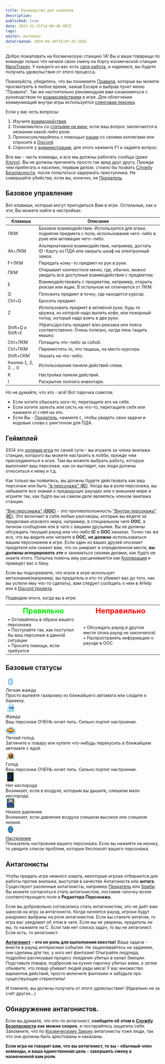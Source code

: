 ```yaml
---
title: Руководство для новичков
description: 
published: true
date: 2024-12-25T14:00:48.487Z
tags: 
editor: markdown
dateCreated: 2024-09-10T19:07:33.269Z
---
```


Добро пожаловать на Космическую станцию 14! Вы и ваши товарищи по команде только что начали свою смену на борту космической станции [NanoTrasen](/backstory#nanotrasen). У каждого из вас есть [своя работа](/roles), и надеемся, вы будете получать удовольствие от этого процесса.

Пожалуйста, убедитесь, что вы понимаете [Правила](/rules), которые вы можете просмотреть в любое время, нажав Escape и выбрав пункт меню "Правила". Так же настоятельно рекомендуем вам ознакомиться с руководством по [взаимодействиям](/guides/interactions) в игре. Для облегчения коммуникаций внутри игры используется [сленговая лексика](/guides/terminology).

Если у вас есть вопросы:

1.  Изучите [взаимодействия](/guides/interactions).
2.  Ознакомьтесь со [статьями на вики](/roles), если ваш вопрос заключается в незнании какой-либо роли.
3.  Проконсультируйтесь с помощью [рации](/guides/communication) со своими коллегами или спросите в [Discord](https://discord.gg/WR4MNKuDVA).
4.  Спросите у [администрации](/administration), для этого нажмите F1 и задайте вопрос.

Все мы - часть команды, и все мы должны работать сообща (даже [Клоун](/roles/clown)). Вы не должны причинять просто так вред друг другу. Прежде чем прибегать к насилию, первым делом, стоило бы позвать [Службу Безопасности](/roles/securityservicedepartment), после попытаться задержать преступника. Не совершайте убийства, если вы, конечно, не [Предатель](/roles/traitor).

## Базовое управление

Вот клавиши, которые могут пригодиться Вам в игре. Остальные, как и эти, Вы можете найти в настройках.
<div align="center">
  
| Клавиша | Описание |
| --- | --- |
| ЛКМ | Базовое взаимодействие. Используется для атаки, поднятия предмета с пола, использования чего-либо в руке или активации чего-либо. |
| Alt+ЛКМ | Альтернативное взаимодействие, например, достать ID-Карту из ПДА или закрыть шкаф на электронный замок. |
| F+ЛКМ | Передать кому-то предмет из рук в руки. |
| ПКМ | Открывает контекстное меню, где, обычно, можно увидеть все доступные взаимодействия с предметом. |
| E   | Взаимодействовать с предметом, например, открыть рюкзак или ящик. В остальном не отличается от ЛКМ. |
| Q   | Положить предмет в точку, где находится курсор. |
| Ctrl+Q | Бросить предмет. |
| Z   | Использовать предмет в активной руке, будь то кружка, из которой надо выпить кофе, или пожарный топор, который надо взять в две руки. |
| Shift+Q и Shift+E | Убрать/достать предмет в/из рюкзака или пояса соответственно. Очень полезно, когда лень тащить мышку. |
| Ctrl+ЛКМ | Потащить что-либо за собой. |
| Ctrl+ПКМ | Переместить то, что тащишь, на место курсора. |
| Shift+СКМ | Указать на что-либо. |
| Кнопки 1, 2, 3 ... 0 | Использование панели действий слева. |
| K   | Настройка панели действий. |
| I   | Раскрытие полного инвентаря. |
</div>
Но не думайте, что это - всё! Вот парочка советов:

-   Если хотите обыскать кого-то, перетащите его на себя.
-   Если хотите залезть или сесть на что-то, перетащите себя или нажмите `Alt+ЛКМ` на это.
-   Если Вы - [Предатель](/roles/traitor), нажмите `С⁣`, чтобы увидеть свои задачи и кодовые слова с рингтоном для ПДА.

## Геймплей

SS14 это [ролевая игра](/guides/roleplayingguide) по своей сути - вы играете за члена экипажа станции, которого вы можете настроить в лобби, прежде чем присоединиться к игре. Там вы можете выбрать работу, которую выполняет ваш персонаж, как он выглядит, как люди должны относиться к нему и т.д.

Как только вы появитесь, вы должны будете действовать как ваш персонаж или быть ["в персонаже" (**IC**)](/guides/terminology). Когда вы в роли персонажа, вы забываете все знания о предыдущих раундах или о внешнем мире и играете так, как будто вы на самом деле являетесь членом экипажа станции.

["Вне персонажа" (**OOC**)](/guides/terminology) - это противоположность ["Внутри персонажа" (**IC**)](/guides/terminology). Это включает в себя любые разговоры, которые вы ведете за пределами игрового мира, например, в специальном чате **OOC**, в личном сообщении или в чате с вашими друзьями. Вы не должны обсуждать текущий раунд или что-либо **IC** в **OOC** каналах. Точно так же все, что вы видите или читаете в **OOC**, ***не должно*** использоваться вашим персонажем в игре. Если один из ваших друзей опознает предателя или скажет вам, что он умирает в определенном месте, ***вы должны игнорировать это*** и заниматься своими делами, как будто не знаете этого. Попытка помочь ему расценивается как [Кооперация](/rules) и приведет вас к бану.

Если вы подозреваете, что игрок в игре использует метазнания(например, вы предатель и кто-то убивает вас до того, как вы успели ему что-то сделать), вам следует сообщить о нем в AHelp или в [Discord проекта](https://discord.gg/WR4MNKuDVA).

Подведем итоги, когда вы в игре:

<div class="tbll" align="center">
<table style="border: none">
  <tr>
  	<th style="border: none"><font color="#00e600" size="5">Правильно</font>
  	<th style="border: none"><font color="red" size="5">Неправильно</font>
  </tr>
  <tr>
    <td style="border: none">• Оставайтесь в образе вашего персонажа<br>• Поступайте так, как поступил бы ваш персонаж в данной ситуации<br>• Просите помощи, если требуется</td>
    <td>• Обсуждать раунд в другом месте (пока раунд не закончился)<br>• Распространять информацию о раунде в OOC</td>
  </tr>
</table>
</div>

## Базовые статусы

<p>
<div class="icon-container-flex">

<div class="icon-container">
    <img src="/guides/beginnersguide/thirsty.png" alt="Thirsty">
    <div class="icon-info"> <div class="icon-label">Легкая жажда</div>
        <div class="description">Просто выпейте газировку из ближайшего автомата или сходите к бармену.</div>
    </div>
</div>
<div class="icon-container">
    <img src="/guides/beginnersguide/parched.gif" alt="Parched">
    <div class="icon-info"> <div class="icon-label">Жажда</div>
        <div class="description">Ваш персонаж ОЧЕНЬ хочет пить. Сильно портит настроение.</div>
    </div>
</div>
<div class="icon-container">
    <img src="/guides/beginnersguide/peckish.png" alt="Peckish">
    <div class="icon-info"> <div class="icon-label">Легкий голод</div>
        <div class="description"> Загляните к повару или купите что-нибудь перекусить в ближайшем автомате с едой.</div>
    </div>
</div>
<div class="icon-container">
    <img src="/guides/beginnersguide/starving.gif" alt="Starving">
    <div class="icon-info"> <div class="icon-label">Голод</div>
        <div class="description">Ваш персонаж ОЧЕНЬ хочет пить. Сильно портит настроение.</div>  </div>

</div>
<div class="icon-container">
    <img src="/guides/beginnersguide/not_enough_oxy.gif" alt="Not Enough Oxygen">
    <div class="icon-info"> <div class="icon-label">Нет кислорода</div>
        <div class="description">Возникает, если в воздухе, которым вы дышите, слишком мало кислорода. </div>
    </div>
</div>
<div class="icon-container">
    <img src="/guides/beginnersguide/lowpressure1.png" alt="Low Pressure">
    <div class="icon-info"> <div class="icon-label">Низкое давление</div>
        <div class="description">Возникает, если давление воздуха слишком высокое или слишком низкое.</div>
    </div>
</div>
<div class="icon-container">
    <img src="/guides/beginnersguide/mood5.png" alt="Mood 5">
    <div class="icon-info">
        <div class="icon-label"><a href="/guides/mood">Настроение</a></div>
        <div class="description">Показатель настроения вашего персонажа. Если вы нажмёте на иконку, то увидите список проблем, которые беспокоят вашего персонажа.</div>
    </div>
</div>
</div>

## Антагонисты

Чтобы придать игре немного азарта, некоторые игроки отбираются для работы против экипажа, выступая в качестве Антагониста или **антага**. Существуют различные антагонисты, например [Предатель](/roles/traitor) или [Зомби](/roles/patientzero). Вы можете согласиться стать антагонистом, поставив галочку возле соответствующего поля в **Редактора Персонажа**.

Если вы добровольно согласились стать антагонистом, это не даёт вам шансов на игру за антагониста. Когда начнется раунд, игроки будут рандомно выбраны на роли антагонистов. Если вы станете антагом, то игра вас уведомит об этом в чате. Если вы не уверены, предатель ли вы, то нажмите на C. Если там нет списка задач, то вы не антагонист. Если есть, то антагонист.

[**Антагонист**](/roles/antagonists) **- это не роль для выполнения квестов!** Ваша задача - внести в раунд интересные события. Не зацикливайтесь на заданиях, они сделаны для тех, у кого нет фантазии! Отыграйте людоеда, подробно расписывая процесс поедания убитых в канал Эмоции. Подставьте повара, подбросив на кухню парочку убитых вами, а затем объявите, что повар убивает людей ради мяса! У вас множество вариантов действий, просто включите фантазию и забудьте про существующие стереотипы!

И помните, вы должны получать от этого удовольствие! (Идеально не за счёт других...)

## Обнаружение антагонистов.

Если вы думаете, что кто-то антагонист, **сообщите об этом в** [**Службу Безопасности**](/roles/securityservicedepartment) **как можно скорее**, и постарайтесь защитить себя. Запомните, что по [Космическому Закону](/spacelaw) антагонисты тоже люди, так что они должны быть арестованы и наказаны.

**Если игра не говорит вам, что вы антагонист, то вы - обычный член команды, и ваша единственная цель - завершить смену в назначенной вам роли.**